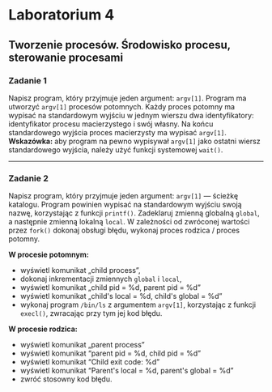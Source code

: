 # Laboratorium 4

## Tworzenie procesów. Środowisko procesu, sterowanie procesami

### Zadanie 1

Napisz program, który przyjmuje jeden argument: `argv[1]`. Program ma utworzyć `argv[1]` procesów potomnych. Każdy proces potomny ma wypisać na standardowym wyjściu w jednym wierszu dwa identyfikatory: identyfikator procesu macierzystego i swój własny. Na końcu standardowego wyjścia proces macierzysty ma wypisać `argv[1]`.  
**Wskazówka:** aby program na pewno wypisywał `argv[1]` jako ostatni wiersz standardowego wyjścia, należy użyć funkcji systemowej `wait()`.

---

### Zadanie 2

Napisz program, który przyjmuje jeden argument: `argv[1]` — ścieżkę katalogu. Program powinien wypisać na standardowym wyjściu swoją nazwę, korzystając z funkcji `printf()`. Zadeklaruj zmienną globalną `global`, a następnie zmienną lokalną `local`. W zależności od zwróconej wartości przez `fork()` dokonaj obsługi błędu, wykonaj proces rodzica / proces potomny.

**W procesie potomnym:**
- wyświetl komunikat „child process”,
- dokonaj inkrementacji zmiennych `global` i `local`,
- wyświetl komunikat „child pid = %d, parent pid = %d”
- wyświetl komunikat „child's local = %d, child's global = %d”
- wykonaj program `/bin/ls` z argumentem `argv[1]`, korzystając z funkcji `execl()`, zwracając przy tym jej kod błędu.

**W procesie rodzica:**
- wyświetl komunikat „parent process”
- wyświetl komunikat “parent pid = %d, child pid = %d”
- wyświetl komunikat “Child exit code: %d”
- wyświetl komunikat “Parent's local = %d, parent's global = %d”
- zwróć stosowny kod błędu.